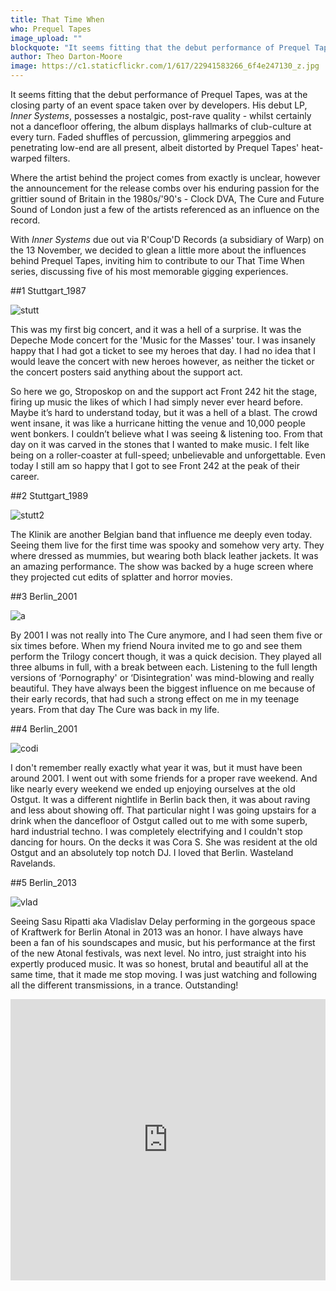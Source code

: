 ```yaml
---
title: That Time When
who: Prequel Tapes
image_upload: ""
blockquote: "It seems fitting that the debut performance of Prequel Tapes, was at the closing party of an event space taken over by developers. His debut LP, _Inner Systems_, possesses a nostalgic, post-rave quality - whilst certainly not a dancefloor offering, the album displays hallmarks of club-culture at every turn. Faded shuffles of percussion, glimmering arpeggios and penetrating low-end are all present, albeit distorted by Prequel Tapes' heat-warped filters."
author: Theo Darton-Moore
image: https://c1.staticflickr.com/1/617/22941583266_6f4e247130_z.jpg
---
```

It seems fitting that the debut performance of Prequel Tapes, was at the closing party of an event space taken over by developers. His debut LP, _Inner Systems_, possesses a nostalgic, post-rave quality - whilst certainly not a dancefloor offering, the album displays hallmarks of club-culture at every turn. Faded shuffles of percussion, glimmering arpeggios and penetrating low-end are all present, albeit distorted by Prequel Tapes' heat-warped filters. 

Where the artist behind the project comes from exactly is unclear, however the announcement for the release combs over his enduring passion for the grittier sound of Britain in the 1980s/'90's - Clock DVA, The Cure and Future Sound of London just a few of the artists referenced as an influence on the record.

With _Inner Systems_ due out via R'Coup'D Records (a subsidiary of Warp) on the 13 November, we decided to glean a little more about the influences behind Prequel Tapes, inviting him to contribute to our That Time When series, discussing five of his most memorable gigging experiences.  

##1 Stuttgart_1987

![stutt](https://c1.staticflickr.com/1/750/22954288572_929c67daaf_b.jpg)

This was my first big concert, and it was a hell of a surprise. It was the Depeche Mode concert for the 'Music for the Masses' tour. I was insanely happy that I had got a ticket to see my heroes that day. I had no idea that I would leave the concert with new heroes however, as neither the ticket or the concert posters said anything about the support act.

So here we go, Stroposkop on and the support act Front 242 hit the stage, firing up music the likes of which I had simply never ever heard before. Maybe it’s hard to understand today, but  it was a hell of a blast. The crowd went insane, it was like a hurricane hitting the venue and 10,000 people went bonkers. I couldn’t believe what I was seeing & listening too. From that day on it was carved in the stones that I wanted to make music. I felt like being on a roller-coaster at full-speed; unbelievable and unforgettable. Even today I still am so happy that I got to see Front 242 at the peak of their career.

##2 Stuttgart_1989

![stutt2](https://c1.staticflickr.com/1/766/22954287322_970c6b7740_b.jpg)

The Klinik are another Belgian band that influence me deeply even today. Seeing them live for the first time was spooky and somehow very arty. They where dressed as mummies, but wearing both black leather jackets. It was an amazing performance. The show was backed by a huge screen where they projected cut edits of splatter and horror movies. 

##3 Berlin_2001

![a](view-source:https://c1.staticflickr.com/1/708/22575600409_dfe8a23363_b.jpg)

By 2001 I was not really into The Cure anymore, and I had seen them five or six times before. When my friend Noura invited me to go and see them perform the Trilogy concert though, it was a quick decision. They played all three albums in full, with a break between each. Listening to the full length versions of ‘Pornography' or ‘Disintegration' was mind-blowing and really beautiful. They have always been the biggest influence on me because of their early records, that had such a strong effect on me in my teenage years. From that day The Cure was back in my life.

##4 Berlin_2001

![codi](https://c2.staticflickr.com/6/5685/22967761265_96b959cbc2_b.jpg)

I don't remember really exactly what year it was, but it must have been around 2001. I went out with some friends for a proper rave weekend. And like nearly every weekend we ended up enjoying ourselves at the old Ostgut. It was a different nightlife in Berlin back then, it was about raving and less about showing off. That particular night I was going upstairs for a drink when the dancefloor of Ostgut called out to me with some superb, hard industrial techno. I was completely electrifying and I couldn't stop dancing for hours. On the decks it was Cora S. She was resident at the old Ostgut and an absolutely top notch DJ. I loved that Berlin. Wasteland Ravelands.

##5 Berlin_2013

![vlad](//c1.staticflickr.com/1/578/22345050314_19889b2602_b.jpg)

Seeing Sasu Ripatti aka Vladislav Delay performing in the gorgeous space of Kraftwerk for Berlin Atonal in 2013 was an honor. I have always have been a fan of his soundscapes and music, but his performance at the first of the new Atonal festivals, was next level. No intro, just straight into his expertly produced music. It was so honest, brutal and beautiful all at the same time, that it made me stop moving. I was just watching and following all the different transmissions, in a trance. Outstanding!

<iframe width="100%" height="450" scrolling="no" frameborder="no" src="https://w.soundcloud.com/player/?url=https%3A//api.soundcloud.com/playlists/163716698&auto_play=false&hide_related=false&show_comments=true&show_user=true&show_reposts=false&visual=true"></iframe>